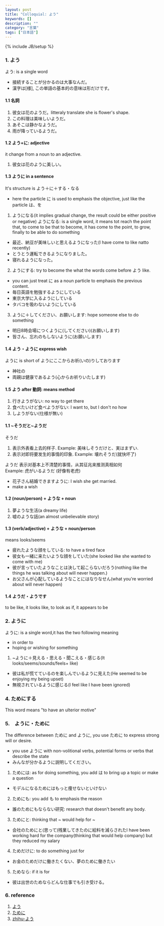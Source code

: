 ```yaml
---
layout: post
title: "Colloquial: よう"
keywords: []
description: ""
category: "言葉"
tags: ["日本語"]
---
```

{% include JB/setup %}

### 1. よう
よう: is a single word
- 接続することが分かるのは大事なんだ。
- 漢字は[様], この単語の基本的の意味は形だけです。


#### 1.1 名詞
1. 彼女は花のようだ。litteraly translate she is flower's shape.
2. この料理は美味しいようだ。
3. あそこは静かなようだ。
4. 雨が降っているようだ。

#### 1.2 よう+に: adjective
it change from a noun to an adjective.
1. 彼女は花のように美しい。

#### 1.3 ように in a sentence
It's structure is よう＋に＋する・なる
- here the particle に is used to emphasis the objective, just like the particle
  は、を

1. ようになる(it implies gradual change, the result could be either positive or
   negative) ようになる: is a single word, it means tot reach the point that, to
   come to be that to become, it has come to the point, to grow, finally to be
   able to do something
- 最近、納豆が美味しいと思えるようになった(I have come to like natto recently)
- とうとう運転できるようになりました。
- 寝れるようになった。

2. ようにする: try to become the what the words come before よう like.
- you can just treat に as a noun particle to emphasis the previous content.
- 毎日英語を勉強するようにしている
- 東京大学に入るようにしている
- タバコを吸わないようにしている

3. ように＋してください、お願いします: hope someone else to do something
- 明日8時会場につくように(してください)(お願いします)
- 皆さん、忘れのもしないように(お願いします)

#### 1.4 よう・ように express wish
ように is short of ようにここからお祈(いの)りしております

- 神社の
- 両親は健康であるよう(心からお祈りいたします)

#### 1.5 よう after 動詞: means method
1. 行きようがない: no way to get there
2. 食べたいけど食べようがない: I want to, but I don't no how
3. しようがない(仕様が無い)












#### 1.1 ~そうだと~ようだ
そうだ
1. 表示外表看上去的样子.      Example: 美味しそうだけと、実はまずい.
2. 表示对即将要发生的事情的印象. Example: 壊れそうだ(就快坏了)

ようだ 表示对基本上不清楚的事情，从其征兆来推测真相如何 <br />
Example: 虎がいるようだ (好像有老虎)

- 花子さん結婚できますように: I wish she get married.
- make a wish

#### 1.2 (noun/person) + ような + noun
1. 夢ような生活(a dreamy life)
2. 嘘のような話(an almost unbelievable story)

#### 1.3  (verb/adjective) + ような + noun/person
means looks/seems
- 疲れたような顔をしている: to have a tired face
- 彼女も一緒に来たいような顔をしていた(she looked like she wanted to come with me)
- 彼が言っていたようなことは決して起こらないだろう(nothing like the things he was talking about will
  never happen.)
- お父さんが心配しているようなことにはなりなせん(what you're worried about will never happen)

#### 1.4 ようだ・ようです
to be like, it looks like, to look as if, it appears to be

### 2. ように
ように: is a single word,it has the two following meaning
-  in order to
- hoping or wishing for something

1.  ~ように＋見える・思える・聞こえる・感じる(It looks/seems/sounds/feels+ like)
- 彼は私が慌てているのを楽しんでいるように見えた(He seemed to be enjoying my being upset)
- 無視されているように感じる(I feel like I have been ignored)


### 4. ためにする
This word means "to have an ulterior motive"



### 5.　ように・ために
The difference between ために and  ように, you use ために to express strong will or desire.
- you use ように with non-volitional verbs, potential forms or verbs that describe the state
- みんなが分かるように説明してください。

1. ためには: as for doing something, you add は to bring up a topic or make a question
- モデルになるためにはもっと痩せないといけない

2. ためにも: you add も to emphasis the reason
- 誰のためにもならない研究: research that doesn't benefit any body.

3. ためにと: thinking that ~ would help for ~
- 会社のためにと(思って)残業してきたのに給料を減らされたI have been working hard for the
  company(thinking that would help company) but they reduced my salary

4. ためだけに: to do something just for
- お金のためだけに働きたくない、夢のために働きたい

5. ためなら: if it is for
- 彼は出世のためならどんな仕事でも引き受ける。




### 6. reference
1. [よう](http://maggiesensei.com/2012/04/03/request-lesson-%E3%82%88%E3%81%86you/)
2. [ために](http://maggiesensei.com/2019/09/28/how-to-use-%e3%81%9f%e3%82%81%e3%81%ab-tameni/)
3. [zhihu-よう](https://www.zhihu.com/question/61421378)

